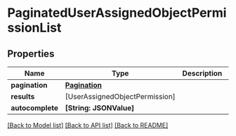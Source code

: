 # PaginatedUserAssignedObjectPermissionList

## Properties
Name | Type | Description | Notes
------------ | ------------- | ------------- | -------------
**pagination** | [**Pagination**](Pagination.md) |  | 
**results** | [UserAssignedObjectPermission] |  | 
**autocomplete** | **[String: JSONValue]** |  | 

[[Back to Model list]](../README.md#documentation-for-models) [[Back to API list]](../README.md#documentation-for-api-endpoints) [[Back to README]](../README.md)


